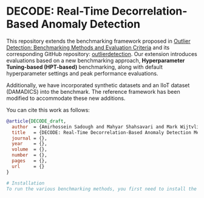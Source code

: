 # DECODE: Real-Time Decorrelation-Based Anomaly Detection

This repository extends the benchmarking framework proposed in [Outlier Detection: Benchmarking Methods and Evaluation Criteria](https://jmlr.org/papers/v25/23-0570.html) and its corresponding GitHub repository: [outlierdetection](https://github.com/RoelBouman/outlierdetection). Our extension introduces evaluations based on a new benchmarking approach, **Hyperparameter Tuning-based (HPT-based)** benchmarking, along with default hyperparameter settings and peak performance evaluations.

Additionally, we have incorporated synthetic datasets and an IIoT dataset (DAMADICS) into the benchmark. The reference framework has been modified to accommodate these new additions.

You can cite this work as follows:

```bibtex
@article{DECODE_draft,
  author  = {Amirhossein Sadough and Mahyar Shahsavari and Mark Wijtvliet, Marcel van Gerven},
  title   = {DECODE: Real-Time Decorrelation-Based Anomaly Detection Method for Multivariate Time Series},
  journal = {},
  year    = {},
  volume  = {},
  number  = {},
  pages   = {},
  url     = {}
}

# Installation
To run the various benchmarking methods, you first need to install the required dependencies. For compatibility and isolation of dependencies, we recommend creating a new Anaconda environment using the provided environment.yml file:

